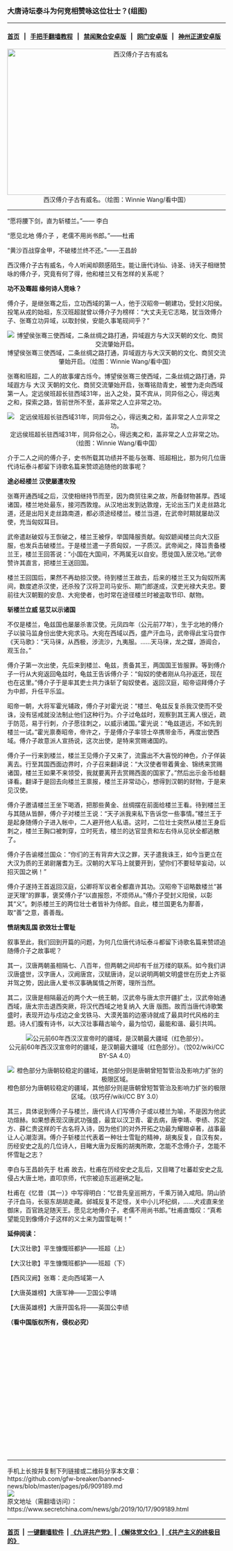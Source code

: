 ### 大唐诗坛泰斗为何竞相赞咏这位壮士？(组图)
------------------------

#### [首页](https://github.com/gfw-breaker/banned-news/blob/master/README.md) &nbsp;&nbsp;|&nbsp;&nbsp; [手把手翻墙教程](https://github.com/gfw-breaker/guides/wiki) &nbsp;&nbsp;|&nbsp;&nbsp; [禁闻聚合安卓版](https://github.com/gfw-breaker/bn-android) &nbsp;&nbsp;|&nbsp;&nbsp; [网门安卓版](https://github.com/oGate2/oGate) &nbsp;&nbsp;|&nbsp;&nbsp; [神州正道安卓版](https://github.com/SzzdOgate/update) 



<div class="article_right" style="fone-color:#000">
 <p style="text-align:center">
  <img alt="西汉傅介子古有威名" src="http://img2.secretchina.com/pic/2019/10-14/p2540101a914452641-ss.jpg" style="height:337px; width:600px"/>
  <br>
   西汉傅介子古有威名。（绘图：Winnie Wang/看中国）
   <span id="hideid" name="hideid" style="color:red;display:none;">
    <span href="https://www.secretchina.com">
    </span>
   </span>
  </br>
 </p>
 <div id="txt-mid1-t21-2017">
  

---


  </div>
 </div>
 <p>
  “愿将腰下剑，直为斩楼兰。”——
  <span href="https://www.secretchina.com/news/gb/tag/李白" target="_blank">
   李白
  </span>
  <span id="hideid" name="hideid" style="color:red;display:none;">
   <span href="https://www.secretchina.com">
   </span>
  </span>
 </p>
 <p>
  “愿见北地
  <span href="https://www.secretchina.com/news/gb/tag/傅介子" target="_blank">
   傅介子
  </span>
  ，老儒不用尚书郎。”——杜甫
 </p>
 <p>
  “黄沙百战穿金甲，不破楼兰终不还。”——王昌龄
 </p>
 <p>
  西汉傅介子古有威名，今人听闻却颇感陌生。能让唐代诗仙、诗圣、诗天子相继赞咏的傅介子，究竟有何了得，他和楼兰又有怎样的关系呢？
 </p>
 <p>
  <strong>
   功不及骞超 缘何诗人竞咏？
  </strong>
 </p>
 <p>
  傅介子，是继张骞之后，立功西域的第一人，他于汉昭帝一朝建功，受封义阳侯。投笔从戎的始祖，东汉班超就曾以傅介子为榜样：“大丈夫无它志略，犹当效傅介子、张骞立功异域，以取封侯，安能久事笔砚间乎？”
 </p>
 <p style="text-align:center">
  <img alt="博望侯张骞三使西域，二条丝绸之路打通，异域遐方与大汉天朝的文化、商贸交流肇始开启。" src="http://img2.secretchina.com/pic/2019/5-30/p2434631a999664978-ss.jpg"/>
  <br>
   博望侯张骞三使西域，二条丝绸之路打通，异域遐方与大汉天朝的文化、商贸交流肇始开启。（绘图：Winnie Wang/看中国）
  </br>
 </p>
 <p>
  张骞和班超，二人的故事燿古烁今。博望侯张骞三使西域，二条丝绸之路打通，异域遐方与
  <span href="https://www.secretchina.com/news/gb/tag/大汉" target="_blank">
   大汉
  </span>
  天朝的文化、商贸交流肇始开启，张骞铭勋青史，被誉为走向西域第一人。定远侯班超长驻西域31年，出入之处，莫不宾从，同异俗之心，得远夷之和，探索之路，皆前世所不至，盖非常之人立非常之功。
 </p>
 <p style="text-align:center">
  <img alt="定远侯班超长驻西域31年，同异俗之心，得远夷之和，盖非常之人立非常之功。" src="http://img2.secretchina.com/pic/2019/9-23/p2523781a300846413-ss.jpg"/>
  <br>
   定远侯班超长驻西域31年，同异俗之心，得远夷之和，盖非常之人立非常之功。（绘图：Winnie Wang/看中国）
  </br>
 </p>
 <p>
  介于二人之间的傅介子，史书所载其功绩并不能与张骞、班超相比，那为何几位唐代诗坛泰斗都留下诗歌名篇来赞颂追随他的故事呢？
 </p>
 <p>
  <strong>
   途必经楼兰 汉使屡遭攻殁
  </strong>
 </p>
 <p>
  张骞开通西域之后，汉使相继持节而至，因为商贸往来之故，所备财物甚厚。西域诸国，楼兰地处最东，接河西敦煌。从汉地出发到达敦煌，无论出玉门关走丝路北道，还是出阳关走丝路南道，都必须途经楼兰。楼兰当道，在武帝时期就屡劫汉使，充当匈奴耳目。
 </p>
 <p>
  武帝遣赵破奴与王恢破之，楼兰王被俘，举国降服贡献。匈奴聼闻楼兰向大汉臣服，也发兵击破楼兰。于是楼兰遣一子质匈奴，一子质汉。武帝闻之，降旨责备楼兰王，楼兰王回答说：“小国在大国间，不两属无以自安。愿徙国入居汉地。”武帝赞许其直言，把楼兰王送回国。
 </p>
 <p>
  楼兰王回国后，果然不再劫掠汉使。待到楼兰王故去，后来的楼兰王又为匈奴所离间，数度遮杀汉使，还杀殁了汉将卫司马安乐、期门郎遂成，汉吏光禄大夫忠。要前往大汉朝觐的安息、大宛使者，也时常在途径楼兰时被盗取节印、献物。
 </p>
 <p>
  <strong>
   斩楼兰立威
  </strong>
  <strong>
  </strong>
  <strong>
   惩艾以示诸国
  </strong>
 </p>
 <p>
  不仅是楼兰，龟兹国也屡屡杀害汉使。元凤四年（公元前77年），生于北地的傅介子以骏马监身份出使大宛求马。大宛在西域以西，盛产汗血马，武帝得此宝马尝作《天马歌》：“天马徕，从西极，涉流沙，九夷服。……天马徕，龙之媒，游阊合，观玉台。”
 </p>
 <p>
  傅介子第一次出使，先后来到楼兰、龟兹，责备其王，两国国王皆服罪。等到傅介子一行从大宛返回龟兹时，龟兹王告诉傅介子：“匈奴的使者刚从乌孙返还，现在也在这里。”傅介子于是率其吏士共力诛斩了匈奴使者。返回汉庭，昭帝诏拜傅介子为中郎，升任平乐监。
 </p>
 <p>
  昭帝一朝，大将军霍光辅政，傅介子对霍光说：“楼兰、龟兹反复杀我汉使而不受诛，没有惩戒就没法制止他们这种行为。介子过龟兹时，观察到其王离人很近，疏于防范，易于行刺，介子愿往刺之，以威示诸国。”霍光说：“龟兹道远，不如先到楼兰一试。”霍光禀奏昭帝，帝许之，于是傅介子率领士卒携带金币，再度出使西域。傅介子故意派人宣扬说，这次出使，是特来赏赐诸国的。
 </p>
 <p>
  傅介子一行来到楼兰，楼兰王见傅介子又来了，流露出不大喜悦的神色，介子佯装离去。行至其国西面边界时，介子召来翻译说：“大汉使者带着黄金、锦绣来赏赐诸国，楼兰王如果不来领受，我就要离开去赏赐西面的国家了。”然后出示金币给翻译看。翻译于是回去向楼兰王禀报，楼兰王非常动心，想得到汉朝的财物，于是来见汉使。
 </p>
 <center>
  <div style="max-width: 632px;height:180px; display: none; text-align: center; margin: 0 auto; overflow: hidden;overflow-x: hidden;">
   <div id="taboola-midarticle-thumbnails" style="max-width: 632px;height:180px;overflow: hidden;overflow-x: hidden;">
   </div>
  </div>
  <div>
   <ins class="adsbygoogle" data-ad-client="ca-pub-1276641434651360" data-ad-format="fluid" data-ad-layout="in-article" data-ad-slot="5164544770" style="display:block; text-align:center;">
   </ins>
  </div>
 </center>
 <p>
  傅介子邀请楼兰王坐下喝酒，把那些黄金、丝绸摆在前面给楼兰王看。待到楼兰王与其随从皆醉，傅介子对楼兰王说：“天子派我来私下告诉您一些事情。”楼兰王于是起身随傅介子进入帐中，二人避开他人私语。这时，二位壮士突然从楼兰王身后刺之，楼兰王胸口被刺穿，立时死去，楼兰的达官显贵和左右侍从见状全都逃散了。
 </p>
 <p>
  傅介子告谕楼兰国众：“你们的王有背弃大汉之罪，天子遣我诛王，如今当更立在大汉为质的王弟尉屠耆为王。汉朝的大军马上就要开到，望你们不要轻举妄动，以招灭国之祸！”
 </p>
 <p>
  傅介子遂持王首返回汉庭，公卿将军议者全都嘉许其功。汉昭帝下诏略数楼兰“甚逆天理”的罪事，褒奖傅介子“以直报怨，不烦师从。”傅介子受封义阳侯，以彰其“义”。刺杀楼兰王的两位壮士者皆补为侍郎。自此，楼兰国更名为鄯善，取“善”之意，善善哉。
 </p>
 <p>
  <strong>
   愤胡夷乱国 欲效壮士雪耻
  </strong>
 </p>
 <p>
  叙事至此，我们回到开篇的问题，为何几位唐代诗坛泰斗都留下诗歌名篇来赞颂追随傅介子之故事呢？
 </p>
 <p>
  其一，汉唐两朝虽相隔七、八百年，但两朝之间却有千丝万缕的联系。如今我们讲汉唐盛世，汉字唐人，汉阙唐宫，汉赋唐诗，足以说明两朝文明盛世在历史上齐驱并驾之势，因此唐人爱书汉事确属情之所寄，理所当然。
 </p>
 <p>
  其二，汉唐是相隔最近的两个大一统王朝，汉武帝与唐太宗开疆扩土，汉武帝始通西域，唐太宗击退西突厥，将汉代西域之地复纳入
  <span href="https://www.secretchina.com/news/gb/tag/大唐" target="_blank">
   大唐
  </span>
  版图。故而当唐代诗歌繁盛时，表现开边与戍边之金戈铁马、大漠羌笛的边塞诗就成了最具时代风格的主题。诗人们腹有诗书，以大汉壮事藉古喻今，最为恰切，最能和谐、最引共鸣。
 </p>
 <center>
  <ins class="adsbygoogle" data-ad-client="ca-pub-1276641434651360" data-ad-format="fluid" data-ad-layout="in-article" data-ad-slot="3646767294" style="display:block; text-align:center;">
  </ins>
 </center>
 <p style="text-align:center">
  <img alt="公元前60年西汉汉宣帝时的疆域，是汉朝最大疆域（红色部分）。" src="http://img2.secretchina.com/pic/2019/10-8/p2535711a690361485-ss.jpg"/>
  <br>
   公元前60年西汉汉宣帝时的疆域，是汉朝最大疆域（红色部分）。（饺02/wiki/CC BY-SA 4.0）
  </br>
 </p>
 <p style="text-align:center">
  <img alt="橙色部分为唐朝较稳定的疆域，其他部分则是唐朝曾短暂管治及影响力扩张的极限区域。" src="http://img2.secretchina.com/pic/2019/10-8/p2535701a482832819-ss.jpg"/>
  <br>
   橙色部分为唐朝较稳定的疆域，其他部分则是唐朝曾短暂管治及影响力扩张的极限区域。（玖巧仔/wiki/CC BY 3.0）
  </br>
 </p>
 <p>
  其三，具体说到傅介子与楼兰，唐代诗人们写傅介子或以楼兰为喻，不是因为他武功煊赫。如果想表现汉唐武功强盛，最宜以汉卫青、霍去病，唐李靖、李绩、苏定方、薛仁贵这样的千古名将入诗，因为他们的对外开拓之功最为耀眼卓著，战事最让人心潮澎湃。傅介子斩楼兰代表着一种壮士雪耻的精神，胡夷反复，自汉有矣，历经安史之乱的几位诗人，目睹大唐为反叛的胡夷所欺，怎能不念傅介子，怎能不怀雪耻之志？
 </p>
 <p>
  李白与王昌龄先于
  <span href="https://www.secretchina.com/news/gb/tag/杜甫" target="_blank">
   杜甫
  </span>
  故去，杜甫在历经安史之乱后，又目睹了吐蕃趁安史之乱侵占大唐土地，直叩京师，代宗被迫东巡避祸之耻。
 </p>
 <p>
  杜甫在《忆昔（其一）》中写得明白：“忆昔先皇巡朔方，千乘万骑入咸阳。阴山骄子汗血马，长驱东胡胡走藏。邺城反复不足怪，关中小儿坏纪纲，……犬戎直来坐御床，百官跣足随天王。愿见北地傅介子，老儒不用尚书郎。”杜甫直慨叹：“真希望能见到像傅介子这样的义士来为国雪耻啊！”
 </p>
 <p>
  <strong>
   延伸阅读：
  </strong>
 </p>
 <p>
  <span href="https://www.secretchina.com/news/b5/2019/09/17/905379.html" target="_blank">
   【大汉壮歌】平生慷慨班都护——班超（上）
  </span>
 </p>
 <p>
  <span href="https://www.secretchina.com/news/b5/2019/09/27/905380.html" target="_blank">
   【大汉壮歌】平生慷慨班都护——班超（下）
  </span>
 </p>
 <p>
  <span href="https://www.secretchina.com/news/b5/2019/05/28/895101.html" target="_blank">
   【西风汉阙】张骞：走向西域第一人
  </span>
 </p>
 <p>
  <span href="https://www.secretchina.com/news/b5/2016/10/15/801055.html" target="_blank">
   【大唐英雄榜】大唐军神——卫国公李靖
  </span>
 </p>
 <p>
  <span href="https://www.secretchina.com/news/b5/2016/11/19/804681.html" target="_blank">
   【大唐英雄榜】大唐开国名将——英国公李绩
  </span>
 </p>
 <p>
  <strong>
   （看中国版权所有，侵权必究）
  </strong>
  <center>
   <div>
    <div id="txt-mid2-t22-2017" style="display: block;  height: 280px;  overflow: hidden;">
     <div id="SC-21">
     </div>
    </div>
   </div>
  </center>
 </p>
</div>

<hr/>
手机上长按并复制下列链接或二维码分享本文章：<br/>
https://github.com/gfw-breaker/banned-news/blob/master/pages/p6/909189.md <br/>
<a href='https://github.com/gfw-breaker/banned-news/blob/master/pages/p6/909189.md'><img src='https://github.com/gfw-breaker/banned-news/blob/master/pages/p6/909189.md.png'/></a> <br/>
原文地址（需翻墙访问）：https://www.secretchina.com/news/gb/2019/10/17/909189.html


------------------------
#### [首页](https://github.com/gfw-breaker/banned-news/blob/master/README.md) &nbsp;|&nbsp; [一键翻墙软件](https://github.com/gfw-breaker/nogfw/blob/master/README.md) &nbsp;| [《九评共产党》](https://github.com/gfw-breaker/9ping.md/blob/master/README.md#九评之一评共产党是什么) | [《解体党文化》](https://github.com/gfw-breaker/jtdwh.md/blob/master/README.md) | [《共产主义的终极目的》](https://github.com/gfw-breaker/gczydzjmd.md/blob/master/README.md)


<img src='http://gfw-breaker.win/banned-news/pages/p6/909189.md' width='0px' height='0px'/>